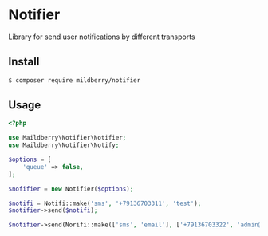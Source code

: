# Notifier
Library for send user notifications by different transports

## Install

``` bash
$ composer require mildberry/notifier
```

## Usage

``` php
<?php

use Maildberry\Notifier\Notifier;
use Maildberry\Notifier\Notify;

$options = [
    'queue' => false,
];

$nofifier = new Notifier($options);

$notifi = Notifi::make('sms', '+79136703311', 'test');
$notifier->send($notifi);

$notifier->send(Norifi::make(['sms', 'email'], ['+79136703322', 'admin@google.com']), 'Hello %name% (%recipient%)' , ['name' => 'Admin']);

```